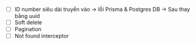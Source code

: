 - [ ] ID number siêu dài truyền vào -> lỗi Prisma & Postgres DB -> Sau thay bằng uuid
- [ ] Soft delete
- [ ] Pagination
- [ ] Not found interceptor
